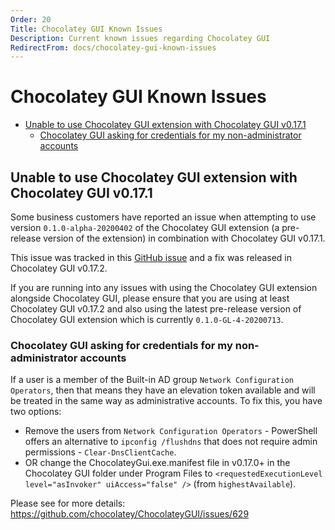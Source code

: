 ```yaml
---
Order: 20
Title: Chocolatey GUI Known Issues
Description: Current known issues regarding Chocolatey GUI
RedirectFrom: docs/chocolatey-gui-known-issues
---
```


# Chocolatey GUI Known Issues

<!-- TOC -->

- [Unable to use Chocolatey GUI extension with Chocolatey GUI v0.17.1](#unable-to-use-chocolatey-gui-extension-with-chocolatey-gui-v0171)
  - [Chocolatey GUI asking for credentials for my non-administrator accounts](#chocolatey-gui-asking-for-credentials-for-my-non-administrator-accounts)

<!-- /TOC -->

## Unable to use Chocolatey GUI extension with Chocolatey GUI v0.17.1

Some business customers have reported an issue when attempting to use version `0.1.0-alpha-20200402` of the Chocolatey GUI extension (a pre-release version of the extension) in combination with Chocolatey GUI v0.17.1.

This issue was tracked in this [GitHub issue](https://github.com/chocolatey/ChocolateyGUI/issues/785) and a fix was released in Chocolatey GUI v0.17.2.

If you are running into any issues with using the Chocolatey GUI extension alongside Chocolatey GUI, please ensure that you are using at least Chocolatey GUI v0.17.2 and also using the latest pre-release version of Chocolatey GUI extension which is currently `0.1.0-GL-4-20200713`.


### Chocolatey GUI asking for credentials for my non-administrator accounts
If a user is a member of the Built-in AD group `Network Configuration Operators`, then that means they have an elevation token available and will be treated in the same way as administrative accounts. To fix this, you have two options:

* Remove the users from `Network Configuration Operators` - PowerShell offers an alternative to `ipconfig /flushdns` that does not require admin permissions - `Clear-DnsClientCache`.
* OR change the ChocolateyGui.exe.manifest file in v0.17.0+ in the Chocolatey GUI folder under Program Files to `<requestedExecutionLevel level="asInvoker" uiAccess="false" />` (from `highestAvailable`).

Please see for more details: https://github.com/chocolatey/ChocolateyGUI/issues/629

